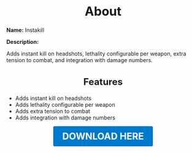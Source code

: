 <h1 style="text-align:center; font-size:2rem; font-weight:bold;">About</h1>

**Name:**
Instakill

**Description:**

Adds instant kill on headshots, lethality configurable per weapon, extra tension to combat, and integration with damage numbers.

<h2 style="text-align:center; font-size:1.5rem; font-weight:bold;">Features</h2>

- Adds instant kill on headshots
- Adds lethality configurable per weapon
- Adds extra tension to combat
- Adds integration with damage numbers




<p align="center"><a href="https://github.com/LiliaFramework/Modules/raw/refs/heads/gh-pages/instakill.zip" style="display:inline-block;padding:12px 24px;font-size:1.5rem;font-weight:bold;text-decoration:none;color:#fff;background-color:var(--md-primary-fg-color,#007acc);border-radius:4px;">DOWNLOAD HERE</a></p>
